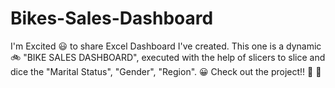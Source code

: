 # Bikes-Sales-Dashboard
I'm Excited 😃 to share Excel Dashboard I've created. This one is a dynamic 🚲 "BIKE SALES DASHBOARD", executed with the help of slicers to slice and dice the "Marital Status", "Gender", "Region". 😀 Check out the project!! 🎥 🎉
